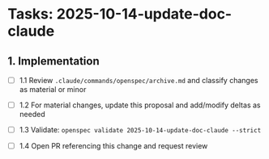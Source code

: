 # Tasks: 2025-10-14-update-doc-claude

## 1. Implementation

- [ ] 1.1 Review `.claude/commands/openspec/archive.md` and classify changes as material or minor

- [ ] 1.2 For material changes, update this proposal and add/modify deltas as needed

- [ ] 1.3 Validate: `openspec validate 2025-10-14-update-doc-claude --strict`

- [ ] 1.4 Open PR referencing this change and request review
